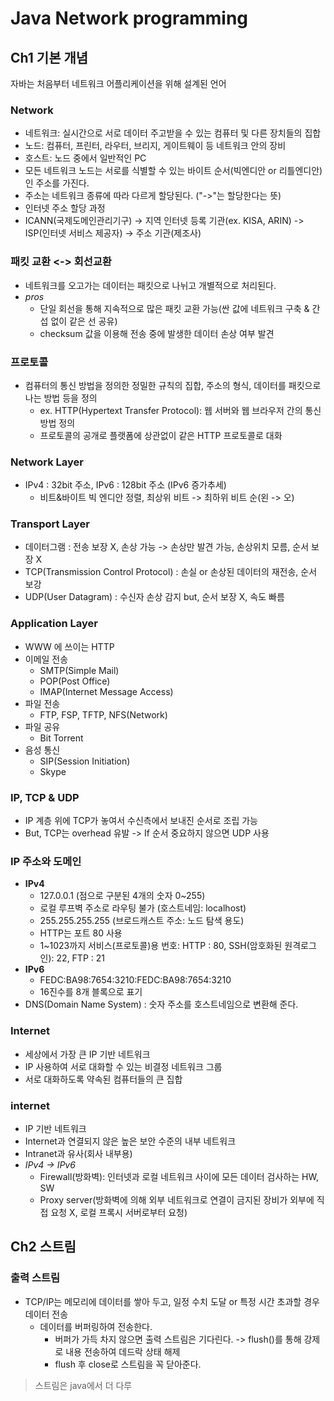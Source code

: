 # Java Network programming

## Ch1 기본 개념
자바는 처음부터 네트워크 어플리케이션을 위해 설계된 언어  
### Network  
  - 네트워크: 실시간으로 서로 데이터 주고받을 수 있는 컴퓨터 및 다른 장치들의 집합  
  - 노드: 컴퓨터, 프린터, 라우터, 브리지, 게이트웨이 등 네트워크 안의 장비  
  - 호스트: 노드 중에서 일반적인 PC  
  - 모든 네트워크 노드는 서로를 식별할 수 있는 바이트 순서(빅엔디안 or 리틀엔디안)인 주소를 가진다.  
  - 주소는 네트워크 종류에 따라 다르게 할당된다. ("->"는 할당한다는 뜻)  
  - 인터넷 주소 할당 과정  
  - ICANN(국제도메인관리기구) -> 지역 인터넷 등록 기관(ex. KISA, ARIN) -> ISP(인터넷 서비스 제공자) -> 주소 기관(제조사)  
### 패킷 교환 <-> 회선교환      
   - 네트워크를 오고가는 데이터는 패킷으로 나뉘고 개별적으로 처리된다.  
   - *pros*  
     + 단일 회선을 통해 지속적으로 많은 패킷 교환 가능(싼 값에 네트워크 구축 & 간섭 없이 같은 선 공유)  
     + checksum 값을 이용해 전송 중에 발생한 데이터 손상 여부 발견  
### 프로토콜  
  - 컴퓨터의 통신 방법을 정의한 정밀한 규칙의 집합, 주소의 형식, 데이터를 패킷으로 나는 방법 등을 정의  
    + ex. HTTP(Hypertext Transfer Protocol): 웹 서버와 웹 브라우저 간의 통신 방법 정의  
    + 프로토콜의 공개로 플랫폼에 상관없이 같은 HTTP 프로토콜로 대화
### Network Layer  
  - IPv4 : 32bit 주소, IPv6 : 128bit 주소 (IPv6 증가추세)  
    + 비트&바이트 빅 엔디안 정렬, 최상위 비트 -> 최하위 비트 순(왼 -> 오)
### Transport Layer  
  - 데이터그램 : 전송 보장 X, 손상 가능 -> 손상만 발견 가능, 손상위치 모름, 순서 보장 X  
  - TCP(Transmission Control Protocol) : 손실 or 손상된 데이터의 재전송, 순서 보강 
  - UDP(User Datagram) : 수신자 손상 감지 but, 순서 보장 X, 속도 빠름
### Application Layer
  - WWW 에 쓰이는 HTTP
  - 이메일 전송
    + SMTP(Simple Mail)
    + POP(Post Office)
    + IMAP(Internet Message Access)
  - 파일 전송  
    + FTP, FSP, TFTP, NFS(Network)
  - 파일 공유
    + Bit Torrent
  - 음성 통신
    + SIP(Session Initiation)
    + Skype  
### IP, TCP & UDP  
 - IP 계층 위에 TCP가 놓여서 수신측에서 보내진 순서로 조립 가능
 - But, TCP는 overhead 유발 -> If 순서 중요하지 않으면 UDP 사용  
### IP 주소와 도메인
 - **IPv4**  
   +  127.0.0.1 (점으로 구분된 4개의 숫자 0~255)
     +  로컬 루프벽 주소로 라우팅 불가 (호스트네임: localhost) 
   +  255.255.255.255 (브로드캐스트 주소: 노드 탐색 용도)
   +  HTTP는 포트 80 사용
     +  1~1023까지 서비스(프로토콜)용 번호: HTTP : 80, SSH(암호화된 원격로그인): 22, FTP : 21
 - **IPv6**
   +  FEDC:BA98:7654:3210:FEDC:BA98:7654:3210
   +  16진수를 8개 블록으로 표기
 - DNS(Domain Name System) : 숫자 주소를 호스트네임으로 변환해 준다.
### Internet
  - 세상에서 가장 큰 IP 기반 네트워크
  - IP 사용하여 서로 대화할 수 있는 비결정 네트워크 그룹
  - 서로 대화하도록 약속된 컴퓨터들의 큰 집합
### internet
  - IP 기반 네트워크
  - Internet과 연결되지 않은 높은 보안 수준의 내부 네트워크
  - Intranet과 유사(회사 내부용)
  - *IPv4 -> IPv6*
    +  Firewall(방화벽): 인터넷과 로컬 네트워크 사이에 모든 데이터 검사하는 HW, SW
    +  Proxy server(방화벽에 의해 외부 네트워크로 연결이 금지된 장비가 외부에 직접 요청 X, 로컬 프록시 서버로부터 요청)  

## Ch2 스트림  
  ### 출력 스트림
   - TCP/IP는 메모리에 데이터를 쌓아 두고, 일정 수치 도달 or 특정 시간 초과할 경우 데이터 전송
     + 데이터를 버퍼링하여 전송한다.
       + 버퍼가 가득 차지 않으면 출력 스트림은 기다린다. -> flush()를 통해 강제로 내용 전송하여 데드락 상태 해제
       + flush 후 close로 스트림을 꼭 닫아준다.
  > 스트림은 java에서 더 다루

    


  

